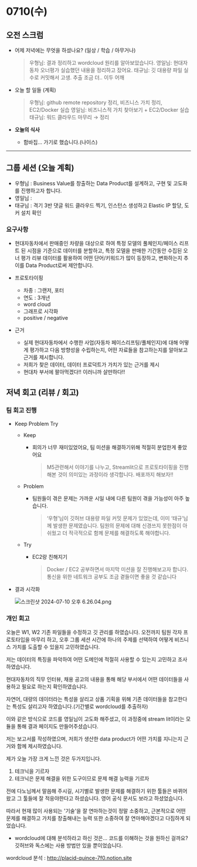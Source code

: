 # 0710(수)

## 오전 스크럼

- 어제 저녁에는 무엇을 하셨나요? (일상 / 학습 / 아무거나)
    
    > 우형님: 결과 정리하고 wordcloud 원리를 알아보았습니다.
    영일님: 현대자동차 오너평가 실습했던 내용을 정리하고 잤어요.
    태규님: 깃 대용량 파일 실수로 커밋해서 고생. 추출 조금 더.. 이두 어깨
    > 
- 오늘 할 일들 (계획)
    
    > 우형님: github remote repository 정리, 비즈니스 가치 정리, EC2/Docker 실습
    영일님: 비즈니스적 가치 찾아보기 + EC2/Docker 실습
    태규님: 워드 클라우드 마무리 → 정리
    > 
    
- **오늘의 식사**
    - 함바집… 가기로 했습니다.(나이스)

---

## 그룹 세션 (오늘 계획)

- 우형님 : Business Value를 창출하는 Data Product를 설계하고, 구현 및 고도화를 진행하고자 합니다.
- 영일님 :
- 태규님 : 격기 3반 댓글 워드 클라우드 찍기, 인스턴스 생성하고 Elastic IP 할당, 도커 설치 확인

### 요구사항

- 현대자동차에서 판매중인 차량을 대상으로 하여 특정 모델의 풀체인지/페이스 리프트 된 시점을 기준으로 데이터를 분할하고, 특정 모델을 판매한 기간동안 수집된 오너 평가 리뷰 데이터를 활용하여 어떤 단어/키워드가 많이 등장하고, 변화하는지 추이를 Data Product로써 제안합니다.

- 프로토타이핑
    - 차종 : 그랜저, 포터
    - 연도 : 3개년
    - word cloud
    - 그래프로 시각화
    - positive / negative

- 근거
    - 실제 현대자동차에서 수행한 사업(자동차 페이스리프팅/풀체인지)에 대해 어떻게 평가하고 다음 방향성을 수립하는지, 어떤 자료들을 참고하는지를 알아보고 근거를 제시합니다.
    - 저희가 찾은 데이터, 데이터 프로덕트가 가치가 있는 근거를 제시
    - 현대차 부서에 팔아먹겠다!! 이러니까 살만하다!!

## 저녁 회고 (리뷰 / 회고)

### 팀 회고 진행

- Keep Problem Try
    - Keep
        - 회의가 너무 재미있었어요, 팀 미션을 해결하기위해 적절히 분업한게 좋았어요
            
            > M5관련해서 이야기를 나누고, Streamlit으로 프로토타이핑을 진행해본 것이 의미있는 과정이라 생각합니다. 배포까지 해보자!!
            > 
    - Problem
        - 팀원들이 겪은 문제는 가까운 시일 내에 다른 팀원이 겪을 가능성이 아주 높습니다.
            
            > ‘우형’님이 깃허브 대용량 파일 커밋 문제가 있었는데, 이미 ‘태규’님께 발생한 문제였습니다. 팀원의 문제에 대해 신경쓰지 못한점이 아쉬웠고 더 적극적으로 함께 문제를 해결하도록 해야합니다.
            > 
    - Try
        - EC2랑 친해지기
            
            > Docker / EC2 공부하면서 마지막 미션을 잘 진행해보고자 합니다.
            통신을 위한 네트워크 공부도 조금 곁들이면 좋을 것 같습니다
            > 
            
- 결과 시각화
    
    ![스크린샷 2024-07-10 오후 6.26.04.png](https://prod-files-secure.s3.us-west-2.amazonaws.com/d5fbc738-7e70-4fc4-8ccb-71d1fde36e4c/76e6c975-b666-4b65-a268-6557b58f0fe5/%E1%84%89%E1%85%B3%E1%84%8F%E1%85%B3%E1%84%85%E1%85%B5%E1%86%AB%E1%84%89%E1%85%A3%E1%86%BA_2024-07-10_%E1%84%8B%E1%85%A9%E1%84%92%E1%85%AE_6.26.04.png)



### 개인 회고

오늘은 W1, W2 기존 파일들을 수정하고 깃 관리를 하였습니다.
오전까지 팀원 각자 프로토타입을 마무리 하고, 오후 그룹 세션 시간에 하나의 주제를 선택하여 어떻게 비즈니스 가치를 도출할 수 있을지 고민하였습니다.

저는 데이터의 특징을 파악하여 어떤 도메인에 적절히 사용할 수 있는지 고민하고 조사하였습니다.

현대자동차의 직무 인터뷰, 채용 공고의 내용을 통해 해당 부서에서 어떤 데이터들을 사용하고 필요로 하는지 확인하였습니다.

자연어, 대량의 데이터라는 특성을 살리고 상품 기획을 위해 기존 데이터들을 참고한다는 특성도 살리고자 하였습니다.(기간별로 wordcloud를 추출하자)

이와 같은 방식으로 코드를 영일님이 고도화 해주셨고, 이 과정중에 stream lit이라는 모듈을 통해 결과 페이지도 만들어주셨습니다.

저는 보고서를 작성하였으며, 저희가 생산한 data product가 어떤 가치를 지니는지 근거와 함께 제시하였습니다.

제가 오늘 가장 크게 느낀 것은 두가지입니다.
1. 테크닉을 기르자
2. 테크닉은 문제 해결을 위한 도구이므로 문제 해결 능력을 기르자

전에 다노님께서 말씀해 주시길, 시기별로 발생한 문제를 해결하기 위한 툴들은 바뀌어왔고 그 툴들에 잘 적응야한다고 하셨습니다. 영어 공식 문서도 보라고 하셨었습니다.

따라서 현재 많이 사용되는 '기술'을 잘 연마하는것이 정말 소중하고, 근본적으로 어떤 문제를 해결하고 가치를 창출해내는 능력 또한 소중하여 잘 연마해야겠다고 다짐하게 되었습니다.


* wordcloud에 대해 분석하라고 하신 것은... 코드를 이해하는 것을 원하신 걸까요? 깃허브와 독스에는 사용 방법만 있을 뿐이었습니다.

wordcloud 분석 : http://placid-quince-7f0.notion.site